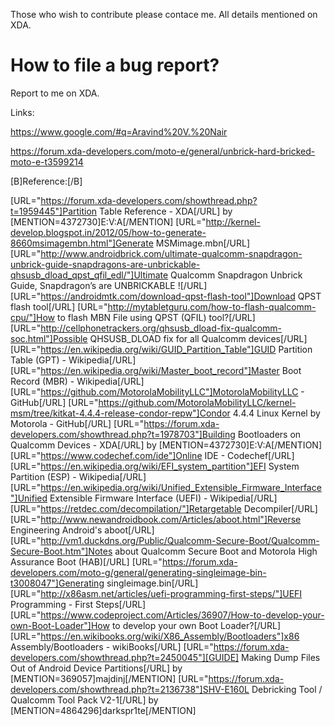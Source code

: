 Those who wish to contribute please contace me. All details mentioned on XDA.

# How to file a bug report?

Report to me on XDA.

Links:

https://www.google.com/#q=Aravind%20V.%20Nair

https://forum.xda-developers.com/moto-e/general/unbrick-hard-bricked-moto-e-t3599214

[B]Reference:[/B]

[URL="https://forum.xda-developers.com/showthread.php?t=1959445"]Partition Table Reference - XDA[/URL] by [MENTION=4372730]E:V:A[/MENTION]
[URL="http://kernel-develop.blogspot.in/2012/05/how-to-generate-8660msimagembn.html"]Generate MSMimage.mbn[/URL]
[URL="http://www.androidbrick.com/ultimate-qualcomm-snapdragon-unbrick-guide-snapdragons-are-unbrickable-qhsusb_dload_qpst_qfil_edl/"]Ultimate Qualcomm Snapdragon Unbrick Guide, Snapdragon’s are UNBRICKABLE ![/URL]
[URL="https://androidmtk.com/download-qpst-flash-tool"]Download QPST flash tool[/URL]
[URL="http://mytabletguru.com/how-to-flash-qualcomm-cpu/"]How to flash MBN File using QPST (QFIL) tool?[/URL]
[URL="http://cellphonetrackers.org/qhsusb_dload-fix-qualcomm-soc.html"]Possible QHSUSB_DLOAD fix for all Qualcomm devices[/URL]
[URL="https://en.wikipedia.org/wiki/GUID_Partition_Table"]GUID Partition Table (GPT) - Wikipedia[/URL]
[URL="https://en.wikipedia.org/wiki/Master_boot_record"]Master Boot Record (MBR) - Wikipedia[/URL]
[URL="https://github.com/MotorolaMobilityLLC"]MotorolaMobilityLLC - GitHub[/URL]
[URL="https://github.com/MotorolaMobilityLLC/kernel-msm/tree/kitkat-4.4.4-release-condor-repw"]Condor 4.4.4 Linux Kernel by Motorola - GitHub[/URL]
[URL="https://forum.xda-developers.com/showthread.php?t=1978703"]Building Bootloaders on Qualcomm Devices - XDA[/URL] by [MENTION=4372730]E:V:A[/MENTION]
[URL="https://www.codechef.com/ide"]Online IDE - Codechef[/URL]
[URL="https://en.wikipedia.org/wiki/EFI_system_partition"]EFI System Partition (ESP) - Wikipedia[/URL]
[URL="https://en.wikipedia.org/wiki/Unified_Extensible_Firmware_Interface"]Unified Extensible Firmware Interface (UEFI) - Wikipedia[/URL]
[URL="https://retdec.com/decompilation/"]Retargetable Decompiler[/URL]
[URL="http://www.newandroidbook.com/Articles/aboot.html"]Reverse Engineering Android's aboot[/URL]
[URL="http://vm1.duckdns.org/Public/Qualcomm-Secure-Boot/Qualcomm-Secure-Boot.htm"]Notes about Qualcomm Secure Boot and Motorola High Assurance Boot (HAB)[/URL]
[URL="https://forum.xda-developers.com/moto-g/general/generating-singleimage-bin-t3008047"]Generating singleimage.bin[/URL]
[URL="http://x86asm.net/articles/uefi-programming-first-steps/"]UEFI Programming - First Steps[/URL]
[URL="https://www.codeproject.com/Articles/36907/How-to-develop-your-own-Boot-Loader"]How to develop your own Boot Loader?[/URL]
[URL="https://en.wikibooks.org/wiki/X86_Assembly/Bootloaders"]x86 Assembly/Bootloaders - wikiBooks[/URL]
[URL="https://forum.xda-developers.com/showthread.php?t=2450045"][GUIDE] Making Dump Files Out of Android Device Partitions[/URL] by [MENTION=369057]majdinj[/MENTION]
[URL="https://forum.xda-developers.com/showthread.php?t=2136738"]SHV-E160L Debricking Tool / Qualcomm Tool Pack V2-1[/URL] by [MENTION=4864296]darkspr1te[/MENTION]
